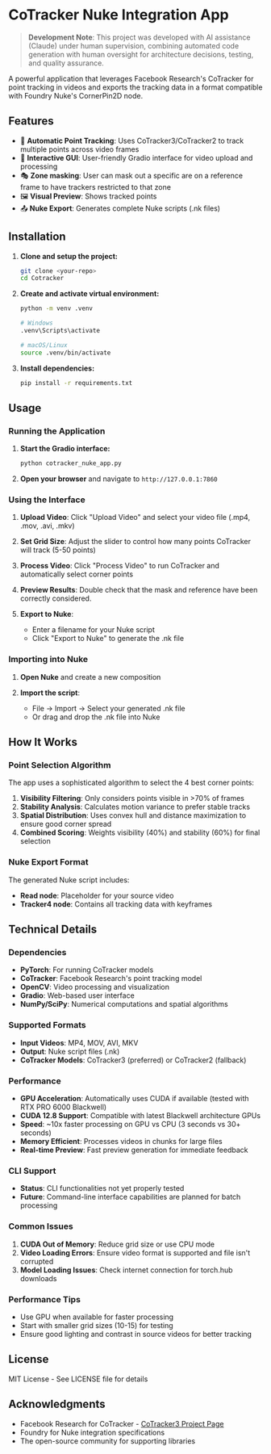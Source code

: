 # CoTracker Nuke Integration App

> **Development Note**: This project was developed with AI assistance (Claude) under human supervision, combining automated code generation with human oversight for architecture decisions, testing, and quality assurance.

A powerful application that leverages Facebook Research's CoTracker for point tracking in videos and exports the tracking data in a format compatible with Foundry Nuke's CornerPin2D node.

## Features

- 🎯 **Automatic Point Tracking**: Uses CoTracker3/CoTracker2 to track multiple points across video frames
- 🎨 **Interactive GUI**: User-friendly Gradio interface for video upload and processing
- 🎭 **Zone masking**: User can mask out a specific are on a reference frame to have trackers restricted to that zone
- 🖼️ **Visual Preview**: Shows tracked points
- 📤 **Nuke Export**: Generates complete Nuke scripts (.nk files)

## Installation

1. **Clone and setup the project:**
   ```bash
   git clone <your-repo>
   cd Cotracker
   ```

2. **Create and activate virtual environment:**
   ```bash
   python -m venv .venv
   
   # Windows
   .venv\Scripts\activate
   
   # macOS/Linux  
   source .venv/bin/activate
   ```

3. **Install dependencies:**
   ```bash
   pip install -r requirements.txt
   ```

## Usage

### Running the Application

1. **Start the Gradio interface:**
   ```bash
   python cotracker_nuke_app.py
   ```

2. **Open your browser** and navigate to `http://127.0.0.1:7860`

### Using the Interface

1. **Upload Video**: Click "Upload Video" and select your video file (.mp4, .mov, .avi, .mkv)

2. **Set Grid Size**: Adjust the slider to control how many points CoTracker will track (5-50 points)

3. **Process Video**: Click "Process Video" to run CoTracker and automatically select corner points

4. **Preview Results**: Double check that the mask and reference have been correctly considered.

5. **Export to Nuke**: 
   - Enter a filename for your Nuke script
   - Click "Export to Nuke" to generate the .nk file

### Importing into Nuke

1. **Open Nuke** and create a new composition

2. **Import the script**: 
   - File → Import → Select your generated .nk file
   - Or drag and drop the .nk file into Nuke

## How It Works

### Point Selection Algorithm

The app uses a sophisticated algorithm to select the 4 best corner points:

1. **Visibility Filtering**: Only considers points visible in >70% of frames
2. **Stability Analysis**: Calculates motion variance to prefer stable tracks  
3. **Spatial Distribution**: Uses convex hull and distance maximization to ensure good corner spread
4. **Combined Scoring**: Weights visibility (40%) and stability (60%) for final selection

### Nuke Export Format

The generated Nuke script includes:
- **Read node**: Placeholder for your source video
- **Tracker4 node**: Contains all tracking data with keyframes

## Technical Details

### Dependencies

- **PyTorch**: For running CoTracker models
- **CoTracker**: Facebook Research's point tracking model
- **OpenCV**: Video processing and visualization
- **Gradio**: Web-based user interface
- **NumPy/SciPy**: Numerical computations and spatial algorithms

### Supported Formats

- **Input Videos**: MP4, MOV, AVI, MKV
- **Output**: Nuke script files (.nk)
- **CoTracker Models**: CoTracker3 (preferred) or CoTracker2 (fallback)

### Performance

- **GPU Acceleration**: Automatically uses CUDA if available (tested with RTX PRO 6000 Blackwell)
- **CUDA 12.8 Support**: Compatible with latest Blackwell architecture GPUs
- **Speed**: ~10x faster processing on GPU vs CPU (3 seconds vs 30+ seconds)
- **Memory Efficient**: Processes videos in chunks for large files
- **Real-time Preview**: Fast preview generation for immediate feedback

### CLI Support

- **Status**: CLI functionalities not yet properly tested
- **Future**: Command-line interface capabilities are planned for batch processing

### Common Issues

1. **CUDA Out of Memory**: Reduce grid size or use CPU mode
2. **Video Loading Errors**: Ensure video format is supported and file isn't corrupted
3. **Model Loading Issues**: Check internet connection for torch.hub downloads

### Performance Tips

- Use GPU when available for faster processing
- Start with smaller grid sizes (10-15) for testing
- Ensure good lighting and contrast in source videos for better tracking

## License

MIT License - See LICENSE file for details


## Acknowledgments

- Facebook Research for CoTracker - [CoTracker3 Project Page](https://cotracker3.github.io/)
- Foundry for Nuke integration specifications
- The open-source community for supporting libraries
